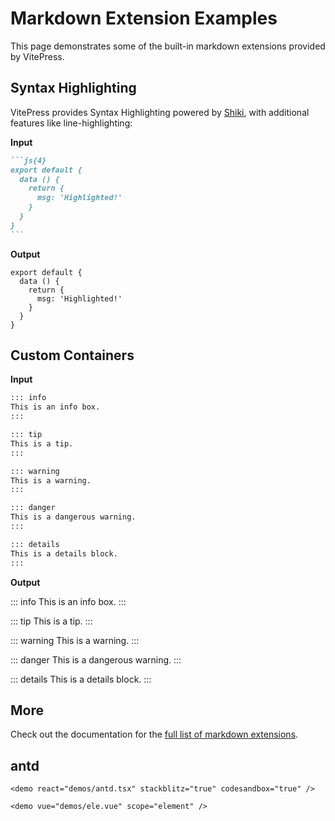 # Markdown Extension Examples

This page demonstrates some of the built-in markdown extensions provided by VitePress.

## Syntax Highlighting

VitePress provides Syntax Highlighting powered by [Shiki](https://github.com/shikijs/shiki), with additional features like line-highlighting:

**Input**

````md
```js{4}
export default {
  data () {
    return {
      msg: 'Highlighted!'
    }
  }
}
```
````

**Output**

```js{4}
export default {
  data () {
    return {
      msg: 'Highlighted!'
    }
  }
}
```

## Custom Containers

**Input**

```md
::: info
This is an info box.
:::

::: tip
This is a tip.
:::

::: warning
This is a warning.
:::

::: danger
This is a dangerous warning.
:::

::: details
This is a details block.
:::
```

**Output**

::: info
This is an info box.
:::

::: tip
This is a tip.
:::

::: warning
This is a warning.
:::

::: danger
This is a dangerous warning.
:::

::: details
This is a details block.
:::

## More

Check out the documentation for the [full list of markdown extensions](https://vitepress.dev/guide/markdown).

<demo 
  react="demos/demo.tsx"
  vue="demos/demo.vue"
  html="demos/demo.html"
  order="react,vue,html"
  select="react"
  stackblitz="true" 
  codesandbox="true" />

## antd

```tsx
<demo react="demos/antd.tsx" stackblitz="true" codesandbox="true" />
```

<demo react="demos/antd.tsx" stackblitz="true" codesandbox="true" />

```tsx
<demo vue="demos/ele.vue" scope="element" />
```

<demo vue="demos/ele.vue" scope="element" />
